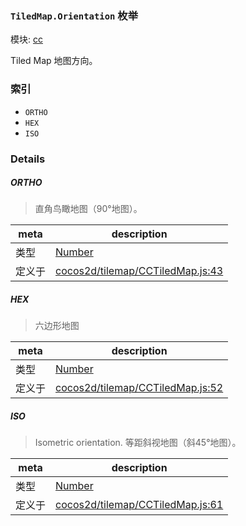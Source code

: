 ### `TiledMap.Orientation` 枚举



模块: [cc](../modules/cc.md)


Tiled Map 地图方向。


### 索引
  - `ORTHO`
  - `HEX`
  - `ISO`

### Details


##### ORTHO

> 直角鸟瞰地图（90°地图）。

| meta | description |
|------|-------------|
| 类型 | <a href="https://developer.mozilla.org/en/JavaScript/Reference/Global_Objects/Number" class="crosslink external" target="_blank">Number</a> |
| 定义于 | [cocos2d/tilemap/CCTiledMap.js:43](https://github.com/cocos-creator/engine/blob/f7d50d63228ec3047fe054a2d1e1535e90da2bd1/cocos2d/tilemap/CCTiledMap.js#L43) |



##### HEX

> 六边形地图

| meta | description |
|------|-------------|
| 类型 | <a href="https://developer.mozilla.org/en/JavaScript/Reference/Global_Objects/Number" class="crosslink external" target="_blank">Number</a> |
| 定义于 | [cocos2d/tilemap/CCTiledMap.js:52](https://github.com/cocos-creator/engine/blob/f7d50d63228ec3047fe054a2d1e1535e90da2bd1/cocos2d/tilemap/CCTiledMap.js#L52) |



##### ISO

> Isometric orientation.
等距斜视地图（斜45°地图）。

| meta | description |
|------|-------------|
| 类型 | <a href="https://developer.mozilla.org/en/JavaScript/Reference/Global_Objects/Number" class="crosslink external" target="_blank">Number</a> |
| 定义于 | [cocos2d/tilemap/CCTiledMap.js:61](https://github.com/cocos-creator/engine/blob/f7d50d63228ec3047fe054a2d1e1535e90da2bd1/cocos2d/tilemap/CCTiledMap.js#L61) |


